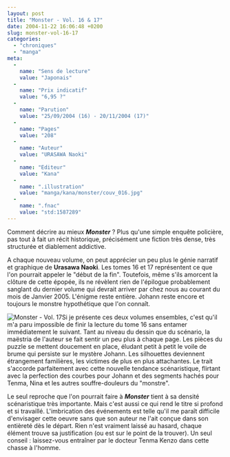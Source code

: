 ```yaml
---
layout: post
title: "Monster - Vol. 16 & 17"
date: 2004-11-22 16:06:48 +0200
slug: monster-vol-16-17
categories:
  - "chroniques"
  - "manga"
meta:
  -
    name: "Sens de lecture"
    value: "Japonais"
  -
    name: "Prix indicatif"
    value: "6,95 ?"
  -
    name: "Parution"
    value: "25/09/2004 (16) - 20/11/2004 (17)"
  -
    name: "Pages"
    value: "208"
  -
    name: "Auteur"
    value: "URASAWA Naoki"
  -
    name: "Editeur"
    value: "Kana"
  -
    name: ".illustration"
    value: "manga/kana/monster/couv_016.jpg"
  -
    name: ".fnac"
    value: "std:1587289"
---
```


Comment décrire au mieux **_Monster_** ? Plus qu'une simple enquête policière, pas tout à fait un récit historique, précisément une fiction très dense, très structurée et diablement addictive.

A chaque nouveau volume, on peut apprécier un peu plus le génie narratif et graphique de **Urasawa Naoki**. Les tomes 16 et 17 représentent ce que l'on pourrait appeler le "début de la fin". Toutefois, même s'ils amorcent la clôture de cette épopée, ils ne révèlent rien de l'épilogue probablement sanglant du dernier volume qui devrait arriver par chez nous au courant du mois de Janvier 2005. L'énigme reste entière. Johann reste encore et toujours le monstre hypothétique que l'on connaît.

![Monster - Vol. 17](http://www.mangaleera.com/database/manga/kana/monster/couv_017.jpg)Si je présente ces deux volumes ensembles, c'est qu'il m'a paru impossible de finir la lecture du tome 16 sans entamer immédiatement le suivant. Tant au niveau du dessin que du scénario, la maëstria de l'auteur se fait sentir un peu plus à chaque page. Les pièces du puzzle se mettent doucement en place, éludant petit à petit le voile de brume qui persiste sur le mystère Johann. Les silhouettes deviennent étrangement familières, les victimes de plus en plus attachantes. Le trait s'accorde parfaitement avec cette nouvelle tendance scénaristique, flirtant avec la perfection des courbes pour Johann et des segments hachés pour Tenma, Nina et les autres souffre-douleurs du "monstre".

Le seul reproche que l'on pourrait faire à **_Monster_** tient à sa densité scénaristique très importante. Mais c'est aussi ce qui rend le titre si profond et si travaillé. L'imbrication des événements est telle qu'il me paraît difficile d'envisager cette oeuvre sans que son auteur ne l'ait conçue dans son entièreté dès le départ. Rien n'est vraiment laissé au hasard, chaque élément trouve sa justification (ou est sur le point de la trouver). Un seul conseil : laissez-vous entraîner par le docteur Tenma Kenzo dans cette chasse à l'homme.